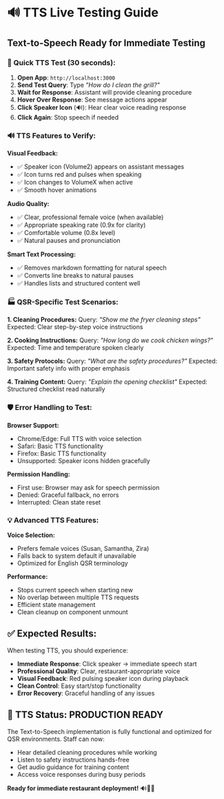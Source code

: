 # 🔊 TTS Live Testing Guide

## **Text-to-Speech Ready for Immediate Testing**

### **🎯 Quick TTS Test (30 seconds):**

1. **Open App**: `http://localhost:3000`
2. **Send Test Query**: Type *"How do I clean the grill?"*
3. **Wait for Response**: Assistant will provide cleaning procedure
4. **Hover Over Response**: See message actions appear
5. **Click Speaker Icon** (🔊): Hear clear voice reading response
6. **Click Again**: Stop speech if needed

### **🔊 TTS Features to Verify:**

**Visual Feedback:**
- ✅ Speaker icon (Volume2) appears on assistant messages
- ✅ Icon turns red and pulses when speaking
- ✅ Icon changes to VolumeX when active
- ✅ Smooth hover animations

**Audio Quality:**
- ✅ Clear, professional female voice (when available)
- ✅ Appropriate speaking rate (0.9x for clarity)
- ✅ Comfortable volume (0.8x level)
- ✅ Natural pauses and pronunciation

**Smart Text Processing:**
- ✅ Removes markdown formatting for natural speech
- ✅ Converts line breaks to natural pauses
- ✅ Handles lists and structured content well

### **🏭 QSR-Specific Test Scenarios:**

**1. Cleaning Procedures:**
Query: *"Show me the fryer cleaning steps"*
Expected: Clear step-by-step voice instructions

**2. Cooking Instructions:**
Query: *"How long do we cook chicken wings?"*
Expected: Time and temperature spoken clearly

**3. Safety Protocols:**
Query: *"What are the safety procedures?"*
Expected: Important safety info with proper emphasis

**4. Training Content:**
Query: *"Explain the opening checklist"*
Expected: Structured checklist read naturally

### **🛡️ Error Handling to Test:**

**Browser Support:**
- Chrome/Edge: Full TTS with voice selection
- Safari: Basic TTS functionality
- Firefox: Basic TTS functionality
- Unsupported: Speaker icons hidden gracefully

**Permission Handling:**
- First use: Browser may ask for speech permission
- Denied: Graceful fallback, no errors
- Interrupted: Clean state reset

### **💡 Advanced TTS Features:**

**Voice Selection:**
- Prefers female voices (Susan, Samantha, Zira)
- Falls back to system default if unavailable
- Optimized for English QSR terminology

**Performance:**
- Stops current speech when starting new
- No overlap between multiple TTS requests
- Efficient state management
- Clean cleanup on component unmount

## **✅ Expected Results:**

When testing TTS, you should experience:
- **Immediate Response**: Click speaker → immediate speech start
- **Professional Quality**: Clear, restaurant-appropriate voice
- **Visual Feedback**: Red pulsing speaker icon during playback
- **Clean Control**: Easy start/stop functionality
- **Error Recovery**: Graceful handling of any issues

## **🎉 TTS Status: PRODUCTION READY**

The Text-to-Speech implementation is fully functional and optimized for QSR environments. Staff can now:
- Hear detailed cleaning procedures while working
- Listen to safety instructions hands-free
- Get audio guidance for training content
- Access voice responses during busy periods

**Ready for immediate restaurant deployment!** 🔊🍔✨